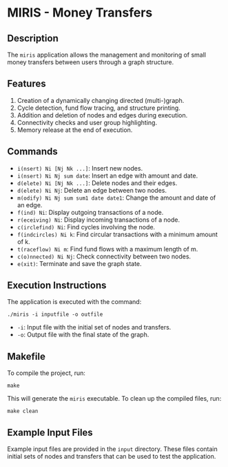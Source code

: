 # MIRIS - Money Transfers

## Description
The `miris` application allows the management and monitoring of small money transfers between users through a graph structure.

## Features
1. Creation of a dynamically changing directed (multi-)graph.
2. Cycle detection, fund flow tracing, and structure printing.
3. Addition and deletion of nodes and edges during execution.
4. Connectivity checks and user group highlighting.
5. Memory release at the end of execution.

## Commands
- `i(nsert) Ni [Nj Nk ...]`: Insert new nodes.
- `i(nsert) Ni Nj sum date`: Insert an edge with amount and date.
- `d(elete) Ni [Nj Nk ...]`: Delete nodes and their edges.
- `d(elete) Ni Nj`: Delete an edge between two nodes.
- `m(odify) Ni Nj sum sum1 date date1`: Change the amount and date of an edge.
- `f(ind) Ni`: Display outgoing transactions of a node.
- `r(eceiving) Ni`: Display incoming transactions of a node.
- `c(irclefind) Ni`: Find cycles involving the node.
- `f(indcircles) Ni k`: Find circular transactions with a minimum amount of k.
- `t(raceflow) Ni m`: Find fund flows with a maximum length of m.
- `c(o)nnected) Ni Nj`: Check connectivity between two nodes.
- `e(xit)`: Terminate and save the graph state.

## Execution Instructions
The application is executed with the command:
```
./miris -i inputfile -o outfile
```
- `-i`: Input file with the initial set of nodes and transfers.
- `-o`: Output file with the final state of the graph.

## Makefile
To compile the project, run:
```
make
```
This will generate the `miris` executable. To clean up the compiled files, run:
```
make clean
```

## Example Input Files
Example input files are provided in the `input` directory. These files contain initial sets of nodes and transfers that can be used to test the application.
